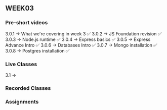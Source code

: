 ## WEEK03

### Pre-short videos
3.0.1 -> What we're covering in week 3 ✅
3.0.2 -> JS Foundation revision ✅
3.0.3 -> Node.js runtime ✅
3.0.4 -> Express basics ✅
3.0.5 -> Express Advance Intro ✅
3.0.6 -> Databases Intro ✅
3.0.7 -> Mongo installation ✅
3.0.8 -> Postgres installation ✅


### Live Classes
3.1 -> 

### Recorded Classes


### Assignments
